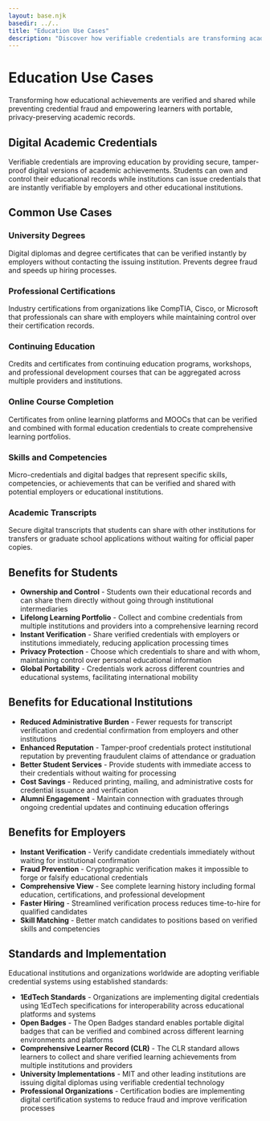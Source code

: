 ```yaml
---
layout: base.njk
basedir: ../..
title: "Education Use Cases"
description: "Discover how verifiable credentials are transforming academic credentials, certificates, and professional certifications in education."
---
```


<div class="hero">
  <div class="container">
    <h1>Education Use Cases</h1>
    <p>
Transforming how educational achievements are verified and shared while
preventing credential fraud and empowering learners with portable,
privacy-preserving academic records.
    </p>
  </div>
</div>

<section class="content-section">
  <div class="container">
    <h2 class="section-title">Digital Academic Credentials</h2>
    <p class="section-subtitle">
Verifiable credentials are improving education by providing secure,
tamper-proof digital versions of academic achievements. Students can own and
control their educational records while institutions can issue credentials
that are instantly verifiable by employers and other educational institutions.
    </p>
  </div>
</section>

<section class="content-section">
  <div class="container">
    <h2 class="section-title">Common Use Cases</h2>
    <div class="feature-grid">
      <div class="feature-card">
        <h3>University Degrees</h3>
        <p>
Digital diplomas and degree certificates that can be verified instantly by
employers without contacting the issuing institution. Prevents degree fraud
and speeds up hiring processes.
        </p>
      </div>
      <div class="feature-card">
        <h3>Professional Certifications</h3>
        <p>
Industry certifications from organizations like CompTIA, Cisco, or Microsoft
that professionals can share with employers while maintaining control over
their certification records.
        </p>
      </div>
      <div class="feature-card">
        <h3>Continuing Education</h3>
        <p>
Credits and certificates from continuing education programs, workshops, and
professional development courses that can be aggregated across multiple
providers and institutions.
        </p>
      </div>
      <div class="feature-card">
        <h3>Online Course Completion</h3>
        <p>
Certificates from online learning platforms and MOOCs that can be verified
and combined with formal education credentials to create comprehensive
learning portfolios.
        </p>
      </div>
      <div class="feature-card">
        <h3>Skills and Competencies</h3>
        <p>
Micro-credentials and digital badges that represent specific skills,
competencies, or achievements that can be verified and shared with potential
employers or educational institutions.
        </p>
      </div>
      <div class="feature-card">
        <h3>Academic Transcripts</h3>
        <p>
Secure digital transcripts that students can share with other institutions
for transfers or graduate school applications without waiting for official
paper copies.
        </p>
      </div>
    </div>
  </div>
</section>

<section class="content-section">
  <div class="container">
    <h2 class="section-title">Benefits for Students</h2>
    <ul>
      <li>
<strong>Ownership and Control</strong> - Students own their educational
records and can share them directly without going through institutional
intermediaries
      </li>
      <li>
<strong>Lifelong Learning Portfolio</strong> - Collect and combine
credentials from multiple institutions and providers into a comprehensive
learning record
      </li>
      <li>
<strong>Instant Verification</strong> - Share verified credentials with
employers or institutions immediately, reducing application processing times
      </li>
      <li>
<strong>Privacy Protection</strong> - Choose which credentials to share and
with whom, maintaining control over personal educational information
      </li>
      <li>
<strong>Global Portability</strong> - Credentials work across different
countries and educational systems, facilitating international mobility
      </li>
    </ul>
  </div>
</section>

<section class="content-section">
  <div class="container">
    <h2 class="section-title">Benefits for Educational Institutions</h2>
    <ul>
      <li>
<strong>Reduced Administrative Burden</strong> - Fewer requests for
transcript verification and credential confirmation from employers and other
institutions
      </li>
      <li>
<strong>Enhanced Reputation</strong> - Tamper-proof credentials protect
institutional reputation by preventing fraudulent claims of attendance or
graduation
      </li>
      <li>
<strong>Better Student Services</strong> - Provide students with immediate
access to their credentials without waiting for processing
      </li>
      <li>
<strong>Cost Savings</strong> - Reduced printing, mailing, and
administrative costs for credential issuance and verification
      </li>
      <li>
<strong>Alumni Engagement</strong> - Maintain connection with graduates
through ongoing credential updates and continuing education offerings
      </li>
    </ul>
  </div>
</section>

<section class="content-section">
  <div class="container">
    <h2 class="section-title">Benefits for Employers</h2>
    <ul>
      <li>
<strong>Instant Verification</strong> - Verify candidate credentials
immediately without waiting for institutional confirmation
      </li>
      <li>
<strong>Fraud Prevention</strong> - Cryptographic verification makes it
impossible to forge or falsify educational credentials
      </li>
      <li>
<strong>Comprehensive View</strong> - See complete learning history
including formal education, certifications, and professional development
      </li>
      <li>
<strong>Faster Hiring</strong> - Streamlined verification process reduces
time-to-hire for qualified candidates
      </li>
      <li>
<strong>Skill Matching</strong> - Better match candidates to positions
based on verified skills and competencies
      </li>
    </ul>
  </div>
</section>

<section class="content-section">
  <div class="container">
    <h2 class="section-title">Standards and Implementation</h2>
    <p>
Educational institutions and organizations worldwide are adopting verifiable
credential systems using established standards:
    </p>
    <ul>
      <li>
<strong>1EdTech Standards</strong> - Organizations are implementing digital
credentials using 1EdTech specifications for interoperability across
educational platforms and systems
      </li>
      <li>
<strong>Open Badges</strong> - The Open Badges standard enables portable
digital badges that can be verified and combined across different learning
environments and platforms
      </li>
      <li>
<strong>Comprehensive Learner Record (CLR)</strong> - The CLR standard
allows learners to collect and share verified learning achievements from
multiple institutions and providers
      </li>
      <li>
<strong>University Implementations</strong> - MIT and other leading
institutions are issuing digital diplomas using verifiable credential
technology
      </li>
      <li>
<strong>Professional Organizations</strong> - Certification bodies are
implementing digital certification systems to reduce fraud and improve
verification processes
      </li>
    </ul>
  </div>
</section>